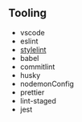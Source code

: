 ## Tooling

- vscode
- eslint
- [stylelint](https://www.styled-components.com/docs/tooling#stylelint)
- babel
- commitlint
- husky
- nodemonConfig
- prettier
- lint-staged
- jest

